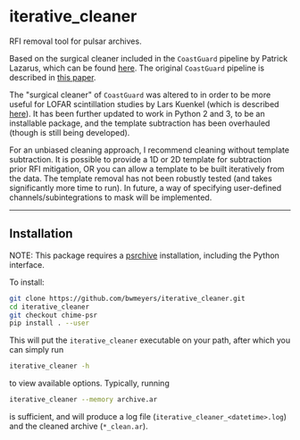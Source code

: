 # iterative_cleaner
RFI removal tool for pulsar archives.

Based on the surgical cleaner included in the `CoastGuard` pipeline by 
Patrick Lazarus, which can be found [here](https://github.com/plazar/coast_guard).
The original `CoastGuard` pipeline is described in 
[this paper](http://adsabs.harvard.edu/abs/2016MNRAS.458..868L).

The "surgical cleaner" of `CoastGuard` was altered to in order to be more useful 
for LOFAR scintillation studies by Lars Kuenkel (which is described 
[here](https://www2.physik.uni-bielefeld.de/fileadmin/user_upload/radio_astronomy/Publications/Masterarbeit_LarsKuenkel.pdf)). 
It has been further updated to work in Python 2 and 3, to be an installable package, 
and the template subtraction has been overhauled (though is still being developed).

For an unbiased cleaning approach, I recommend cleaning without template 
subtraction. It is possible to provide a 1D or 2D template for subtraction prior 
RFI mitigation, OR you can allow a template to be built iteratively from the data.
The template removal has not been robustly tested (and takes significantly more 
time to run). In future, a way of specifying user-defined channels/subintegrations 
to mask will be implemented.



---
## Installation
NOTE: This package requires a [psrchive](http://psrchive.sourceforge.net/) 
installation, including the Python interface.

To install:
```bash
git clone https://github.com/bwmeyers/iterative_cleaner.git
cd iterative_cleaner
git checkout chime-psr
pip install . --user
```

This will put the `iterative_cleaner` executable on your path, after which 
you can simply run 
```bash
iterative_cleaner -h
```
to view available options. Typically, running
```bash
iterative_cleaner --memory archive.ar
```
is sufficient, and will produce a log file (`iterative_cleaner_<datetime>.log`) 
and the cleaned archive (`*_clean.ar`).